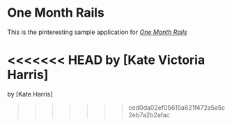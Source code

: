 # One Month Rails

This is the pinteresting sample application for
[*One Month Rails*](http://onemonthrails.com)

<<<<<<< HEAD
by [Kate Victoria Harris]
=======
by [Kate Harris]
>>>>>>> ced0da02ef05615a621f472a5a5c2eb7a2b2afac
